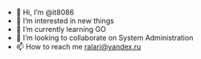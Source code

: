 - 👋 Hi, I’m @it8086
- 👀 I’m interested in new things
- 🌱 I’m currently learning GO
- 💞️ I’m looking to collaborate on System Administration
- 📫 How to reach me ralari@yandex.ru

<!---
it8086/it8086 is a ✨ special ✨ repository because its `README.md` (this file) appears on your GitHub profile.
You can click the Preview link to take a look at your changes.
--->
